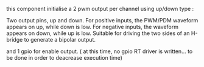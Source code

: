this component initialise a 2 pwm output per channel  using up/down type :

Two output pins, up and down.
For positive inputs, the PWM/PDM waveform appears on up, while down is low.
 For negative inputs, the waveform appears on down, while up is low.
 Suitable for driving the two sides of an H-bridge to generate a bipolar output.


and 1 gpio for enable output.
( at this time, no gpio RT driver is written... to be done in order to deacrease execution time)
